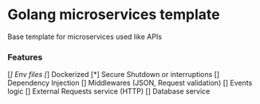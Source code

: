 # Golang microservices template

Base template for microservices used like APIs

### Features

[*] Env files
[*] Dockerized
[*] Secure Shutdown or interruptions
[] Dependency Injection
[] Middlewares (JSON, Request validation)
[] Events logic
[] External Requests service (HTTP)
[] Database service
